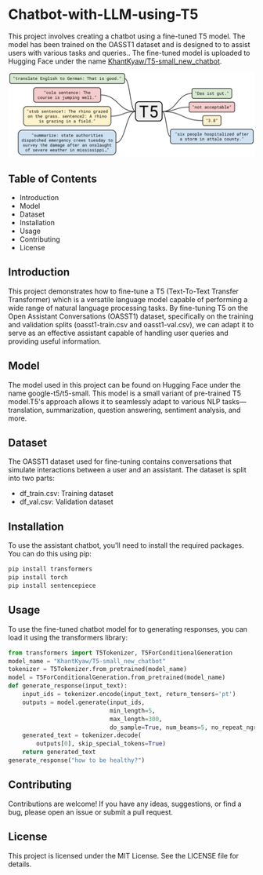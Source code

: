 # Chatbot-with-LLM-using-T5
This project involves creating a chatbot using a fine-tuned T5 model. The model has been trained on the OASST1 dataset and is designed to to assist users with various tasks and queries.. The fine-tuned model is uploaded to Hugging Face under the name [KhantKyaw/T5-small_new_chatbot](https://huggingface.co/KhantKyaw/T5-small_new_chatbot). 

![T5](T5.png)

## Table of Contents

- Introduction
- Model 
- Dataset
- Installation
- Usage
- Contributing
- License

## Introduction
This project demonstrates how to fine-tune a T5 (Text-To-Text Transfer Transformer) which is a versatile language model capable of performing a wide range of natural language processing tasks. By fine-tuning T5 on the Open Assistant Conversations (OASST1) dataset, specifically on the training and validation splits (oasst1-train.csv and oasst1-val.csv), we can adapt it to serve as an effective assistant capable of handling user queries and providing useful information.

## Model 
The model used in this project can be found on Hugging Face under the name google-t5/t5-small. This model is a small variant of pre-trained T5 model.T5's approach allows it to seamlessly adapt to various NLP tasks—translation, summarization, question answering, sentiment analysis, and more.

## Dataset
The OASST1 dataset used for fine-tuning contains conversations that simulate interactions between a user and an assistant. The dataset is split into two parts:
- df_train.csv: Training dataset
- df_val.csv: Validation dataset
    
## Installation
To use the assistant chatbot, you'll need to install the required packages. You can do this using pip:

``` python
pip install transformers
pip install torch
pip install sentencepiece
```

## Usage
To use the fine-tuned chatbot model for to generating responses, you can load it using the transformers library:

```python
from transformers import T5Tokenizer, T5ForConditionalGeneration
model_name = "KhantKyaw/T5-small_new_chatbot"
tokenizer = T5Tokenizer.from_pretrained(model_name)
model = T5ForConditionalGeneration.from_pretrained(model_name)
def generate_response(input_text):
    input_ids = tokenizer.encode(input_text, return_tensors='pt')
    outputs = model.generate(input_ids,
                             min_length=5,
                             max_length=300,
                             do_sample=True, num_beams=5, no_repeat_ngram_size=2)
    generated_text = tokenizer.decode(
        outputs[0], skip_special_tokens=True)
    return generated_text
generate_response("how to be healthy?")
```
## Contributing
Contributions are welcome! If you have any ideas, suggestions, or find a bug, please open an issue or submit a pull request.

## License
This project is licensed under the MIT License. See the LICENSE file for details.
